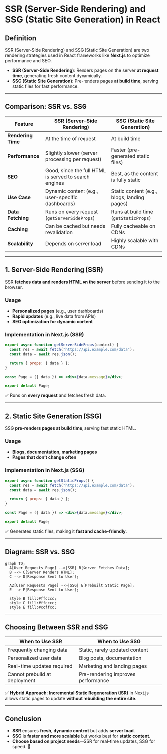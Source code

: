 # **SSR (Server-Side Rendering) and SSG (Static Site Generation) in React**

## **Definition**
SSR (Server-Side Rendering) and SSG (Static Site Generation) are two rendering strategies used in React frameworks like **Next.js** to optimize performance and SEO.  

- **SSR (Server-Side Rendering)**: Renders pages on the server **at request time**, generating fresh content dynamically.  
- **SSG (Static Site Generation)**: Pre-renders pages **at build time**, serving static files for fast performance.  

---

## **Comparison: SSR vs. SSG**

| Feature | **SSR (Server-Side Rendering)** | **SSG (Static Site Generation)** |
|---------|---------------------------------|----------------------------------|
| **Rendering Time** | At the time of request | At build time |
| **Performance** | Slightly slower (server processing per request) | Faster (pre-generated static files) |
| **SEO** | Good, since the full HTML is served to search engines | Best, as the content is fully static |
| **Use Case** | Dynamic content (e.g., user-specific dashboards) | Static content (e.g., blogs, landing pages) |
| **Data Fetching** | Runs on every request (`getServerSideProps`) | Runs at build time (`getStaticProps`) |
| **Caching** | Can be cached but needs revalidation | Fully cacheable on CDNs |
| **Scalability** | Depends on server load | Highly scalable with CDNs |

---

## **1. Server-Side Rendering (SSR)**  
SSR **fetches data and renders HTML on the server** before sending it to the browser.

### **Usage**
- **Personalized pages** (e.g., user dashboards)  
- **Rapid updates** (e.g., live data from APIs)  
- **SEO optimization for dynamic content**  

### **Implementation in Next.js (SSR)**
```jsx
export async function getServerSideProps(context) {
  const res = await fetch("https://api.example.com/data");
  const data = await res.json();

  return { props: { data } };
}

const Page = ({ data }) => <div>{data.message}</div>;

export default Page;
```
✅ Runs on **every request** and fetches fresh data.  

---

## **2. Static Site Generation (SSG)**  
SSG **pre-renders pages at build time**, serving fast static HTML.

### **Usage**
- **Blogs, documentation, marketing pages**  
- **Pages that don’t change often**  

### **Implementation in Next.js (SSG)**
```jsx
export async function getStaticProps() {
  const res = await fetch("https://api.example.com/data");
  const data = await res.json();

  return { props: { data } };
}

const Page = ({ data }) => <div>{data.message}</div>;

export default Page;
```
✅ Generates static files, making it **fast and cache-friendly**.  

---

## **Diagram: SSR vs. SSG**
```mermaid
graph TD;
  A[User Requests Page] -->|SSR| B[Server Fetches Data];
  B --> C[Server Renders HTML];
  C --> D[Response Sent to User];

  A2[User Requests Page] -->|SSG| E[Prebuilt Static Page];
  E --> F[Response Sent to User];

  style B fill:#ffcccc;
  style C fill:#ffcccc;
  style E fill:#ccffcc;
```

---

## **Choosing Between SSR and SSG**
| **When to Use SSR** | **When to Use SSG** |
|--------------------|--------------------|
| Frequently changing data | Static, rarely updated content |
| Personalized user data | Blog posts, documentation |
| Real-time updates required | Marketing and landing pages |
| Cannot prebuild at deployment | Pre-rendering improves performance |

✅ **Hybrid Approach**: **Incremental Static Regeneration (ISR)** in Next.js allows static pages to update **without rebuilding the entire site**.

---

## **Conclusion**
- **SSR** ensures **fresh, dynamic content** but adds **server load**.  
- **SSG** is **faster and more scalable** but works best for **static content**.  
- **Choose based on project needs**—SSR for real-time updates, SSG for speed. 🚀